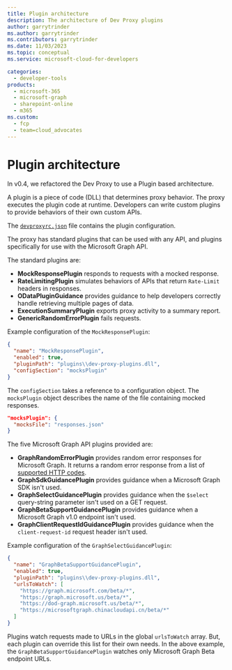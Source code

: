 ```yaml
---
title: Plugin architecture
description: The architecture of Dev Proxy plugins
author: garrytrinder
ms.author: garrytrinder
ms.contributors: garrytrinder
ms.date: 11/03/2023
ms.topic: conceptual
ms.service: microsoft-cloud-for-developers

categories:
  - developer-tools
products:
  - microsoft-365
  - microsoft-graph
  - sharepoint-online
  - m365
ms.custom:
  - fcp
  - team=cloud_advocates
---
```


# Plugin architecture

In v0.4, we refactored the Dev Proxy to use a Plugin based architecture.

A plugin is a piece of code (DLL) that determines proxy behavior. The proxy executes the plugin code at runtime. Developers can write custom plugins to provide behaviors of their own custom APIs.

The [`devproxyrc.json`](../technical-reference/devproxyrc.md) file contains the plugin configuration.

The proxy has standard plugins that can be used with any API, and plugins specifically for use with the Microsoft Graph API.

The standard plugins are:

- **MockResponsePlugin** responds to requests with a mocked response.
- **RateLimitingPlugin** simulates behaviors of APIs that return `Rate-Limit` headers in responses.
- **ODataPluginGuidance** provides guidance to help developers correctly handle retrieving multiple pages of data.
- **ExecutionSummaryPlugin** exports proxy activity to a summary report.
- **GenericRandomErrorPlugin** fails requests.

Example configuration of the `MockResponsePlugin`:

```json
{
  "name": "MockResponsePlugin",
  "enabled": true,
  "pluginPath": "plugins\\dev-proxy-plugins.dll",
  "configSection": "mocksPlugin"
}
```

The `configSection` takes a reference to a configuration object. The `mocksPlugin` object describes the name of the file containing mocked responses.

```json
"mocksPlugin": {
  "mocksFile": "responses.json"
}
```

The five Microsoft Graph API plugins provided are:

- **GraphRandomErrorPlugin** provides random error responses for Microsoft Graph. It returns a random error response from a list of [supported HTTP codes](../technical-reference/Supported-HTTP-error-status-codes.md).
- **GraphSdkGuidancePlugin** provides guidance when a Microsoft Graph SDK isn't used.
- **GraphSelectGuidancePlugin** provides guidance when the `$select` query-string parameter isn't used on a GET request.
- **GraphBetaSupportGuidancePlugin** provides guidance when a Microsoft Graph v1.0 endpoint isn't used.
- **GraphClientRequestIdGuidancePlugin** provides guidance when the `client-request-id` request header isn't used.

Example configuration of the `GraphSelectGuidancePlugin`:

```json
{
  "name": "GraphBetaSupportGuidancePlugin",
  "enabled": true,
  "pluginPath": "plugins\\dev-proxy-plugins.dll",
  "urlsToWatch": [
    "https://graph.microsoft.com/beta/*",
    "https://graph.microsoft.us/beta/*",
    "https://dod-graph.microsoft.us/beta/*",
    "https://microsoftgraph.chinacloudapi.cn/beta/*"
  ]
}
```

Plugins watch requests made to URLs in the global `urlsToWatch` array. But, each plugin can override this list for their own needs. In the above example, the `GraphBetaSupportGuidancePlugin` watches only Microsoft Graph Beta endpoint URLs.

